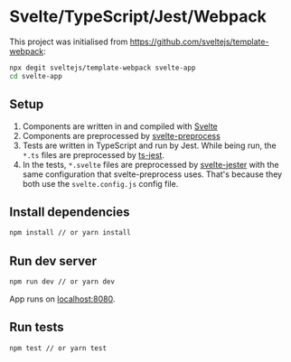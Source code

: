 # Svelte/TypeScript/Jest/Webpack

This project was initialised from https://github.com/sveltejs/template-webpack:

```bash
npx degit sveltejs/template-webpack svelte-app
cd svelte-app
```

## Setup

1. Components are written in and compiled with [Svelte](https://svelte.dev)
2. Components are preprocessed by [svelte-preprocess](https://github.com/kaisermann/svelte-preprocess)
3. Tests are written in TypeScript and run by Jest. While being run, the `*.ts`
   files are preprocessed by [ts-jest](https://github.com/kulshekhar/ts-jest).
4. In the tests, `*.svelte` files are preprocessed by
   [svelte-jester](https://github.com/mihar-22/svelte-jester) with the same
   configuration that svelte-preprocess uses. That's because they both use the
   `svelte.config.js` config file.

## Install dependencies

```bash
npm install // or yarn install
```

## Run dev server

```bash
npm run dev // or yarn dev
```

App runs on [localhost:8080](http://localhost:8080).

## Run tests

```bash
npm test // or yarn test
```
